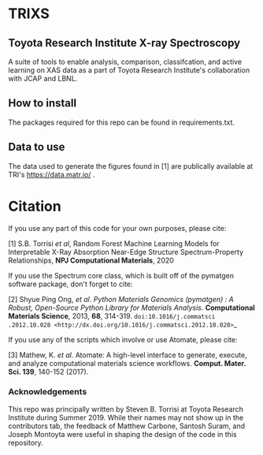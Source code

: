 # TRIXS
## Toyota Research Institute X-ray Spectroscopy 

A suite of tools to enable analysis, comparison, classifcation, and active learning on XAS data as a part of Toyota Research Institute's 
collaboration with JCAP and LBNL.


## How to install

The packages required for this repo can be found in requirements.txt.


## Data to use

The data used to generate the figures found in [1] are publically available at 
TRI's 
https://data.matr.io/ .



# Citation
If you use any part of this code for your own purposes, please cite:

[1] S.B. Torrisi *et al*, 
Random Forest Machine Learning Models for Interpretable X-Ray Absorption
Near-Edge Structure Spectrum-Property Relationships, **NPJ Computational 
Materials**, 2020

If you use the Spectrum core class, which is built off of the
 pymatgen software package, don't forget to cite:
 
[2] Shyue Ping Ong, *et al*. *Python Materials Genomics (pymatgen) : A Robust,
    Open-Source Python Library for Materials Analysis.* **Computational
    Materials Science**, 2013, **68**, 314-319. `doi:10.1016/j.commatsci
    .2012.10.028
    <http://dx.doi.org/10.1016/j.commatsci.2012.10.028>`_ 
 
If you use any of the scripts which involve or use Atomate, please cite:

[3]  Mathew, K. *et al.* Atomate: A high-level interface to generate, 
execute, and analyze computational materials science workflows. **Comput. 
Mater. Sci. 139**,
140-152 (2017).


### Acknowledgements
This repo was principally written by Steven B. Torrisi at Toyota Research 
Institute during Summer 2019. While their names may not show up in the 
contributors tab, the feedback of Matthew Carbone, Santosh Suram, and Joseph
 Montoyta were useful in shaping the design of the code in this repository.
